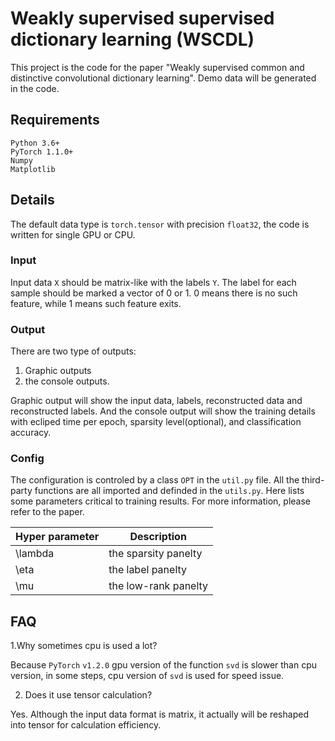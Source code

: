 # Weakly supervised supervised dictionary learning (WSCDL)

This project is the code for the paper "Weakly supervised common and distinctive convolutional dictionary learning". Demo data will be generated in the code.
## Requirements
```
Python 3.6+
PyTorch 1.1.0+
Numpy
Matplotlib
```
## Details
The default data type is `torch.tensor` with precision `float32`, the code is written for single
GPU or CPU. 
### Input
Input data `X` should be matrix-like with the labels `Y`. The label for each sample should be marked a vector of 0 or 1. 0 means there is no such feature, while 1 means such feature exits.

### Output
There are two type of outputs: 
1. Graphic outputs
2. the console outputs. 

Graphic output will show the input data, labels, reconstructed data and reconstructed labels. 
And the console output will show the training details with ecliped time per epoch, sparsity level(optional), and classification accuracy.

### Config
The configuration is controled by a class `OPT` in the `util.py` file. All the third-party functions are all imported and definded in the `utils.py`.
Here lists some parameters critical to training results. For more information, please refer to the paper.

| Hyper parameter | Description |
| --------------- | ----------- |
| \lambda | the sparsity panelty |
| \eta | the label panelty |
| \mu | the low-rank panelty |

## FAQ
1.Why sometimes cpu is used a lot?

Because `PyTorch` `v1.2.0` gpu version of the function `svd` is slower than cpu version, in some steps, cpu version of `svd` is used for speed issue.

2. Does it use tensor calculation?

Yes. Although the input data format is matrix, it actually will be reshaped into tensor for calculation efficiency.

